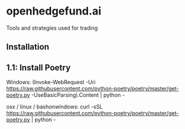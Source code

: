 # openhedgefund.ai
Tools and strategies used for trading


Installation
---------------------

1.1: Install Poetry
---------------------
Windows: 
(Invoke-WebRequest -Uri https://raw.githubusercontent.com/python-poetry/poetry/master/get-poetry.py -UseBasicParsing).Content | python -

osx / linux / bashonwindows:
curl -sSL https://raw.githubusercontent.com/python-poetry/poetry/master/get-poetry.py | python -

